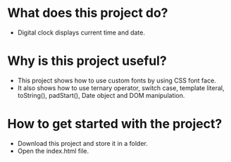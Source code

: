 # What does this project do?
- Digital clock displays current time and date. 

# Why is this project useful?
- This project shows how to use custom fonts by using CSS font face.
- It also shows how to use ternary operator, switch case, template literal, toString(), padStart(), Date object and DOM manipulation.

# How to get started with the project?
- Download this project and store it in a folder.
- Open the index.html file.
